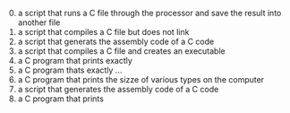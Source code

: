 0. a script that runs a C file through the processor and save the result into another file  
1. a script that compiles a C file but does not link  
2. a script that generats the assembly code of a C code  
3. a script that compiles a C file and creates an executable  
4. a C program that prints exactly  
5. a C program thats exactly ...  
6. a C program that prints the sizze of various types on the computer  
7. a script that generates the assembly code of a C code  
8. a C program that prints
